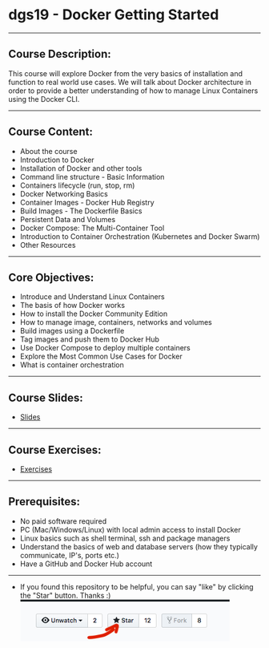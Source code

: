 # dgs19 - Docker Getting Started 

---

## Course Description:
This course will explore Docker from the very basics of installation and function to real world use cases. 
We will talk about Docker architecture in order to provide a better understanding of how to manage Linux Containers using the Docker CLI. 

---

## Course Content:
- About the course
- Introduction to Docker
- Installation of Docker and other tools
- Command line structure - Basic Information
- Containers lifecycle (run, stop, rm)
- Docker Networking Basics
- Container Images - Docker Hub Registry
- Build Images - The Dockerfile Basics
- Persistent Data and Volumes
- Docker Compose: The Multi-Container Tool
- Introduction to Container Orchestration (Kubernetes and Docker Swarm)
- Other Resources

---

## Core Objectives:
- Introduce and Understand Linux Containers
- The basis of how Docker works
- How to install the Docker Community Edition
- How to manage image, containers, networks and volumes
- Build images using a Dockerfile
- Tag images and push them to Docker Hub
- Use Docker Compose to deploy multiple containers
- Explore the Most Common Use Cases for Docker
- What is container orchestration

---
## Course Slides:
 - [Slides](https://gerassimos.github.io/dgs19/index.html)

---
## Course Exercises:
 - [Exercises](https://github.com/gerassimos/dgs19/tree/master/exercises)

---
## Prerequisites:
- No paid software required
- PC (Mac/Windows/Linux) with local admin access to install Docker
- Linux basics such as shell terminal, ssh and package managers
- Understand the basics of web and database servers (how they typically communicate, IP's, ports etc.)
- Have a GitHub and Docker Hub account

---

 - If you found this repository to be helpful, you can say "like" by clicking the "Star" button. Thanks :)
![](docs/images/GithubClickStart.png) 
